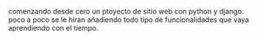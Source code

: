 comenzando desde cero un ptoyecto de sitio web con python y django. 
poco a poco se le hiran añadiendo todo tipo de funcionalidades que vaya aprendiendo con el tiempo.